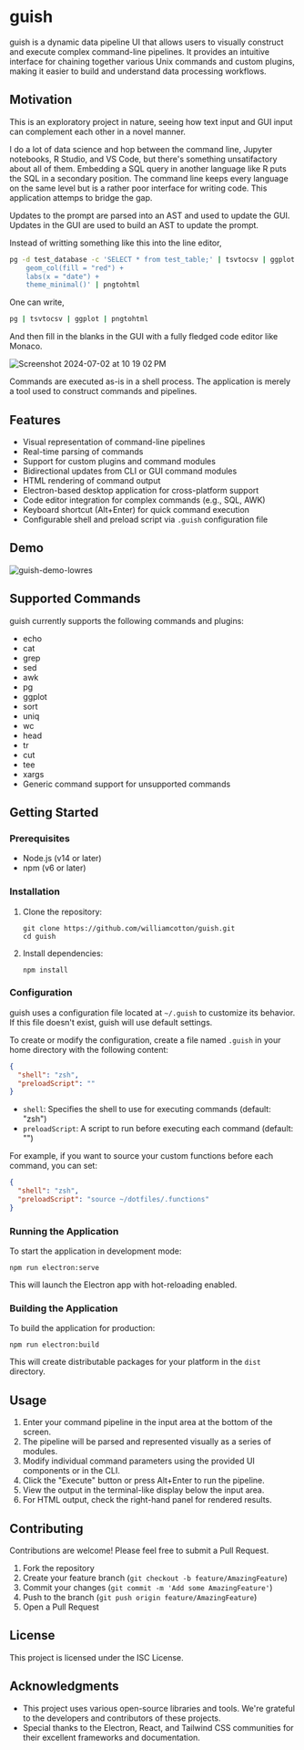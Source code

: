 # guish

guish is a dynamic data pipeline UI that allows users to visually construct and execute complex command-line pipelines. It provides an intuitive interface for chaining together various Unix commands and custom plugins, making it easier to build and understand data processing workflows.

## Motivation

This is an exploratory project in nature, seeing how text input and GUI input can complement each other in a novel manner.

I do a lot of data science and hop between the command line, Jupyter notebooks, R Studio, and VS Code, but there's something unsatifactory about all of them. Embedding a SQL query in another language like R puts the SQL in a secondary position. The command line keeps every language on the same level but is a rather poor interface for writing code. This application attemps to bridge the gap.

Updates to the prompt are parsed into an AST and used to update the GUI. Updates in the GUI are used to build an AST to update the prompt.

Instead of writting something like this into the line editor,

```sh
pg -d test_database -c 'SELECT * from test_table;' | tsvtocsv | ggplot 'ggplot(df, aes(as.Date(date), value)) +
    geom_col(fill = "red") +
    labs(x = "date") +
    theme_minimal()' | pngtohtml
```

One can write,

```sh
pg | tsvtocsv | ggplot | pngtohtml
```

And then fill in the blanks in the GUI with a fully fledged code editor like Monaco.

![Screenshot 2024-07-02 at 10 19 02 PM](https://github.com/williamcotton/guish/assets/13163/a5214e93-154b-4c5f-b727-e1d9c0e67c2a)

Commands are executed as-is in a shell process. The application is merely a tool used to construct commands and pipelines.

## Features

- Visual representation of command-line pipelines
- Real-time parsing of commands
- Support for custom plugins and command modules
- Bidirectional updates from CLI or GUI command modules
- HTML rendering of command output
- Electron-based desktop application for cross-platform support
- Code editor integration for complex commands (e.g., SQL, AWK)
- Keyboard shortcut (Alt+Enter) for quick command execution
- Configurable shell and preload script via `.guish` configuration file

## Demo

![guish-demo-lowres](https://github.com/williamcotton/guish/assets/13163/d9716a47-299c-4bd8-91a0-75615d97369d)

## Supported Commands

guish currently supports the following commands and plugins:

- echo
- cat
- grep
- sed
- awk
- pg
- ggplot
- sort
- uniq
- wc
- head
- tr
- cut
- tee
- xargs
- Generic command support for unsupported commands

## Getting Started

### Prerequisites

- Node.js (v14 or later)
- npm (v6 or later)

### Installation

1. Clone the repository:
   ```
   git clone https://github.com/williamcotton/guish.git
   cd guish
   ```

2. Install dependencies:
   ```
   npm install
   ```

### Configuration

guish uses a configuration file located at `~/.guish` to customize its behavior. If this file doesn't exist, guish will use default settings.

To create or modify the configuration, create a file named `.guish` in your home directory with the following content:

```json
{
  "shell": "zsh",
  "preloadScript": ""
}
```

- `shell`: Specifies the shell to use for executing commands (default: "zsh")
- `preloadScript`: A script to run before executing each command (default: "")

For example, if you want to source your custom functions before each command, you can set:

```json
{
  "shell": "zsh",
  "preloadScript": "source ~/dotfiles/.functions"
}
```

### Running the Application

To start the application in development mode:

```
npm run electron:serve
```

This will launch the Electron app with hot-reloading enabled.

### Building the Application

To build the application for production:

```
npm run electron:build
```

This will create distributable packages for your platform in the `dist` directory.

## Usage

1. Enter your command pipeline in the input area at the bottom of the screen.
2. The pipeline will be parsed and represented visually as a series of modules.
3. Modify individual command parameters using the provided UI components or in the CLI.
4. Click the "Execute" button or press Alt+Enter to run the pipeline.
5. View the output in the terminal-like display below the input area.
6. For HTML output, check the right-hand panel for rendered results.

## Contributing

Contributions are welcome! Please feel free to submit a Pull Request.

1. Fork the repository
2. Create your feature branch (`git checkout -b feature/AmazingFeature`)
3. Commit your changes (`git commit -m 'Add some AmazingFeature'`)
4. Push to the branch (`git push origin feature/AmazingFeature`)
5. Open a Pull Request

## License

This project is licensed under the ISC License.

## Acknowledgments

- This project uses various open-source libraries and tools. We're grateful to the developers and contributors of these projects.
- Special thanks to the Electron, React, and Tailwind CSS communities for their excellent frameworks and documentation.
